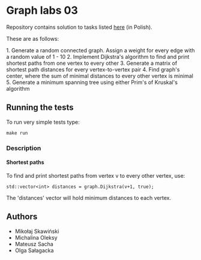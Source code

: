 # Graph labs 03

Repository contains solution to tasks listed [here](http://home.agh.edu.pl/~ewach/grafy/Zestaw_3.pdf) (in Polish).
<p>
These are as follows:
<p>
1. Generate a random connected graph. Assign a weight for every edge with a random value of 1 - 10
2. Implement Dijkstra's algorithm to find and print shortest paths from one vertex to every other
3. Generate a matrix of shortest path distances for every vertex-to-vertex pair
4. Find graph's center, where the sum of minimal distances to every other vertex is minimal
5. Generate a minimum spanning tree using either Prim's of Kruskal's algorithm


## Running the tests

To run very simple tests type:

```
make run
```

### Description

#### Shortest paths

To find and print shortest paths from vertex v to every other vertex, use:

```
std::vector<int> distances = graph.Dijkstra(v+1, true);
```
The 'distances' vector will hold minimum distances to each vertex.

## Authors

* Mikołaj Skawiński
* Michalina Oleksy
* Mateusz Sacha
* Olga Sałagacka
